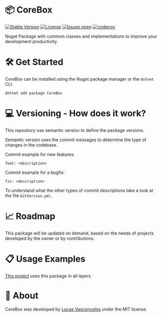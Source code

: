 # 📦 CoreBox

[![Stable Version](https://github.com/lucassvasconcelos/corebox/actions/workflows/pull-request-to-main.yml/badge.svg)](https://github.com/lucassvasconcelos/corebox/actions/workflows/pull-request-to-main.yml) 
[![License](https://img.shields.io/github/license/lucassvasconcelos/corebox.svg)](LICENSE) 
[![Issues open](https://img.shields.io/github/issues/lucassvasconcelos/corebox.svg)](https://huboard.com/lucassvasconcelos/corebox/) 
[![codecov](https://codecov.io/gh/lucassvasconcelos/corebox/branch/main/graph/badge.svg?token=ES7DF1ECJM)](https://codecov.io/gh/lucassvasconcelos/corebox)

Nuget Package with common classes and implementations to improve your development productivity.

# 🛠 Get Started

CoreBox can be installed using the Nuget package manager or the `dotnet` CLI.
    
    dotnet add package CoreBox

# 💻 Versioning - How does it work?

This repository use semantic version to define the package versions.

Semantic version uses the commit messages to determine the type of changes in the codebase.

Commit example for new features:

    feat: <description>

Commit example for a bugfix:

    fix: <description>

To understand what the other types of commit descriptions take a look at the file `GitVersion.yml`.

# 📈 Roadmap

This package will be updated on demand, based on the needs of projects developed by the owner or by contributions.

# 📋 Usage Examples

[This project](https://github.com/lucassvasconcelos/contas.api) uses this package in all layers.

# 🚀 About

CoreBox was developed by [Lucas Vasconcelos](https://www.linkedin.com/in/lucassvasconcelos/) under the MIT license.